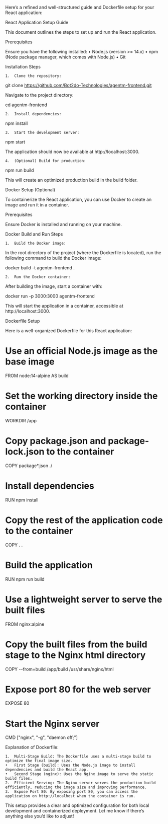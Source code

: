 Here’s a refined and well-structured guide and Dockerfile setup for your React application:

React Application Setup Guide

This document outlines the steps to set up and run the React application.

Prerequisites

Ensure you have the following installed:
	•	Node.js (version >= 14.x)
	•	npm (Node package manager, which comes with Node.js)
	•	Git

Installation Steps

	1.	Clone the repository:

git clone https://github.com/Bot2do-Technologies/agentm-frontend.git

Navigate to the project directory:

cd agentm-frontend


	2.	Install dependencies:

npm install


	3.	Start the development server:

npm start

The application should now be available at http://localhost:3000.

	4.	(Optional) Build for production:

npm run build

This will create an optimized production build in the build folder.

Docker Setup (Optional)

To containerize the React application, you can use Docker to create an image and run it in a container.

Prerequisites

Ensure Docker is installed and running on your machine.

Docker Build and Run Steps

	1.	Build the Docker image:
In the root directory of the project (where the Dockerfile is located), run the following command to build the Docker image:

docker build -t agentm-frontend .


	2.	Run the Docker container:
After building the image, start a container with:

docker run -p 3000:3000 agentm-frontend

This will start the application in a container, accessible at http://localhost:3000.

Dockerfile Setup

Here is a well-organized Dockerfile for this React application:

# Use an official Node.js image as the base image
FROM node:14-alpine AS build

# Set the working directory inside the container
WORKDIR /app

# Copy package.json and package-lock.json to the container
COPY package*.json ./

# Install dependencies
RUN npm install

# Copy the rest of the application code to the container
COPY . .

# Build the application
RUN npm run build

# Use a lightweight server to serve the built files
FROM nginx:alpine

# Copy the built files from the build stage to the Nginx html directory
COPY --from=build /app/build /usr/share/nginx/html

# Expose port 80 for the web server
EXPOSE 80

# Start the Nginx server
CMD ["nginx", "-g", "daemon off;"]

Explanation of Dockerfile:

	1.	Multi-Stage Build: The Dockerfile uses a multi-stage build to optimize the final image size.
	•	First Stage (build): Uses the Node.js image to install dependencies and build the React app.
	•	Second Stage (nginx): Uses the Nginx image to serve the static build files.
	2.	Efficient Serving: The Nginx server serves the production build efficiently, reducing the image size and improving performance.
	3.	Expose Port 80: By exposing port 80, you can access the application on http://localhost when the container is run.

This setup provides a clear and optimized configuration for both local development and containerized deployment. Let me know if there’s anything else you’d like to adjust!
